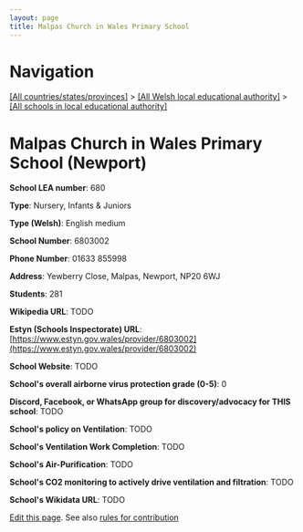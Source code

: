 ```yaml
---
layout: page
title: Malpas Church in Wales Primary School
---
```

# Navigation

[[All countries/states/provinces]](../../..) > [[All Welsh local educational authority]](../..) > [[All schools in local educational authority]](..)

# Malpas Church in Wales Primary School (Newport)

**School LEA number**: 680

**Type**: Nursery, Infants & Juniors

**Type (Welsh)**: English medium

**School Number**: 6803002

**Phone Number**: 01633 855998

**Address**: Yewberry Close, Malpas, Newport, NP20 6WJ

**Students**: 281

**Wikipedia URL**: TODO

**Estyn (Schools Inspectorate) URL**: [https://www.estyn.gov.wales/provider/6803002](https://www.estyn.gov.wales/provider/6803002)

**School Website**: TODO

**School's overall airborne virus protection grade (0-5)**: 0

**Discord, Facebook, or WhatsApp group for discovery/advocacy for THIS school**: TODO

**School's policy on Ventilation**: TODO

**School's Ventilation Work Completion**: TODO

**School's Air-Purification**: TODO

**School's CO2 monitoring to actively drive ventilation and filtration**: TODO

**School's Wikidata URL**: TODO




[Edit this page](https://github.com/VentilationProject/Wales/edit/prif/./Newport/Malpas_Church_in_Wales_Primary_School.md). See also [rules for contribution](../../../contribution-rules/)